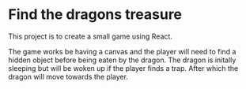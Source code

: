 # Find the dragons treasure

This project is to create a small game using React.

The game works be having a canvas and the player will need to find a hidden object before being eaten by the dragon. The dragon is initally sleeping but will be woken up if the player finds a trap. After which the dragon will move towards the player.
